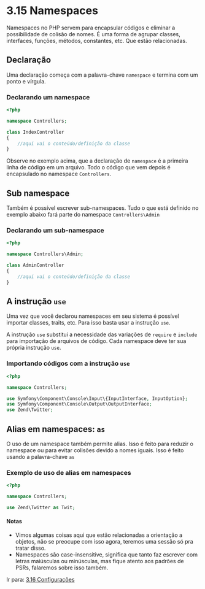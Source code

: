 # 3.15 Namespaces

Namespaces no PHP servem para encapsular códigos e eliminar a possibilidade de
colisão de nomes. É uma forma de agrupar classes, interfaces, funções, métodos, constantes, etc. Que estão relacionadas.

## Declaração

Uma declaração começa com a palavra-chave `namespace` e termina com um ponto e vírgula.

### Declarando um namespace

```php
<?php

namespace Controllers;

class IndexController
{
    //aqui vai o conteúdo/definição da classe
}
```

Observe no exemplo acima, que a declaração de `namespace` é a primeira linha de código em um arquivo.
Todo o código que vem depois é encapsulado no namespace `Controllers`.

## Sub namespace

Também é possível escrever sub-namespaces. Tudo o que está definido no exemplo abaixo fará parte do
namespace `Controllers\Admin`

### Declarando um sub-namespace

```php
<?php

namespace Controllers\Admin;

class AdminController
{
    //aqui vai o conteúdo/definição da classe
}
```

## A instrução `use`

Uma vez que você declarou namespaces em seu sistema é possível importar classes, traits, etc.
Para isso basta usar a instrução `use`.

A instrução `use` substitui a necessidade das variações de `require` e `include` para importação de arquivos de código.
Cada namespace deve ter sua própria instrução `use`.

### Importando códigos com a instrução `use`

```php
<?php

namespace Controllers;

use Symfony\Component\Console\Input\{InputInterface, InputOption};
use Symfony\Component\Console\Output\OutputInterface;
use Zend\Twitter;
```

## Alias em namespaces: `as`

O uso de um namespace também permite alias. Isso é feito para reduzir o namespace
ou para evitar colisões devido a nomes iguais. Isso é feito usando a
palavra-chave `as`

### Exemplo de uso de alias em namespaces

```php
<?php

namespace Controllers;

use Zend\Twitter as Twit;

```

#### Notas
 
- Vimos algumas coisas aqui que estão relacionadas a orientação a objetos, não se preocupe com isso agora, teremos uma sessão só pra tratar disso.
- Namespaces são case-insensitive, significa que tanto faz escrever com letras maiúsculas ou minúsculas, mas fique atento aos padrões de PSRs, falaremos sobre isso também.

Ir para: [3.16 Configurações](16-Configs.md)